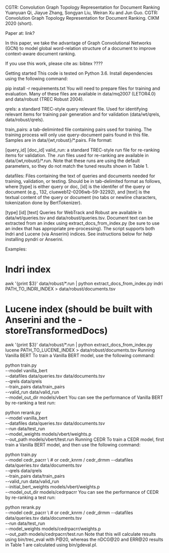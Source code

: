 CGTR: Convolution Graph Topology Representation for Document Ranking
Yuanyuan Qi, Jiayue Zhang, Songyan Liu, Weiran Xu and Jun Guo. CGTR: Convolution Graph Topology Representation for Document Ranking. CIKM 2020 (short).

Paper at: link?

In this paper, we take the advantage of Graph Convolutional Networks (GCN) to model global word-relation structure of a document to improve context-aware
document ranking.

If you use this work, please cite as: bibtex
????

Getting started
This code is tested on Python 3.6. Install dependencies using the following command:

pip install -r requirements.txt
You will need to prepare files for training and evaluation. Many of these files are available in data/mq2007 (LETOR4.0) and data/robust (TREC Robust 2004).

qrels: a standard TREC-style query relevant file. Used for identifying relevant items for training pair generation and for validation (data/wt/qrels, data/robust/qrels).

train_pairs: a tab-deliminted file containing pairs used for training. The training process will only use query-document pairs found in this file. Samples are in data/{wt,robust}/*.pairs. File format:

[query_id]	[doc_id]
valid_run: a standard TREC-style run file for re-ranking items for validation. The .run files used for re-ranking are available in data/{wt,robust}/*.run. Note that these runs are using the default parameters, so they do not match the tuned results shown in Table 1.

datafiles: Files containing the text of queries and documents needed for training, validation, or testing. Should be in tab-delimited format as follows, where [type] is either query or doc, [id] is the identifer of the query or document (e.g., 132, clueweb12-0206wb-59-32292), and [text] is the textual content of the query or document (no tabs or newline characters, tokenization done by BertTokenizer).

[type]  [id]  [text]
Queries for WebTrack and Robust are available in data/wt/queries.tsv and data/robust/queries.tsv. Document text can be extracted from an index using extract_docs_from_index.py (be sure to use an index that has appropriate pre-processing). The script supports both Indri and Lucene (via Anserini) indices. See instructions below for help installing pyndri or Anserini.

Examples:

# Indri index
awk '{print $3}' data/robust/*.run | python extract_docs_from_index.py indri PATH_TO_INDRI_INDEX > data/robust/documents.tsv
# Lucene index (should be built with Anserini and the -storeTransformedDocs)
awk '{print $3}' data/robust/*.run | python extract_docs_from_index.py lucene PATH_TO_LUCENE_INDEX > data/robust/documents.tsv
Running Vanilla BERT
To train a Vanilla BERT model, use the following command:

python train.py \
  --model vanilla_bert \
  --datafiles data/queries.tsv data/documents.tsv \
  --qrels data/qrels \
  --train_pairs data/train_pairs \
  --valid_run data/valid_run \
  --model_out_dir models/vbert
You can see the performance of Vanilla BERT by re-ranking a test run:

python rerank.py \
  --model vanilla_bert \
  --datafiles data/queries.tsv data/documents.tsv \
  --run data/test_run \
  --model_weights models/vbert/weights.p \
  --out_path models/vbert/test.run
Running CEDR
To train a CEDR model, first train a Vanilla BERT model, and then use the following command:

python train.py \
  --model cedr_pacrr \ # or cedr_knrm / cedr_drmm
  --datafiles data/queries.tsv data/documents.tsv \
  --qrels data/qrels \
  --train_pairs data/train_pairs \
  --valid_run data/valid_run \
  --initial_bert_weights models/vbert/weights.p \
  --model_out_dir models/cedrpacrr
You can see the performance of CEDR by re-ranking a test run:

python rerank.py \
  --model cedr_pacrr \ # or cedr_knrm / cedr_drmm
  --datafiles data/queries.tsv data/documents.tsv \
  --run data/test_run \
  --model_weights models/cedrpacrr/weights.p \
  --out_path models/cedrpacrr/test.run
Note that this will calculate results using bin/trec_eval with P@20, whereas the nDCG@20 and ERR@20 results in Table 1 are calculated using bin/gdeval.pl.
